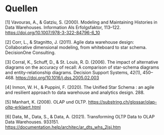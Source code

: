 # Quellen

[1] Vavouras, A., & Gatziu, S. (2000). Modeling and Maintaining Histories in Data Warehouses. Information Als Erfolgsfaktor, 113–122. https://doi.org/10.1007/978-3-322-84796-6_10 <br>

[2] Corr, L., & Stagnitto, J. (2011). Agile data warehouse design: Collaborative dimensional modeling, from whiteboard to star schema. DecisionOne Consulting.<br>

[3] Corral, K., Schuff, D., & St. Louis, R. D. (2006). The impact of alternative diagrams on the accuracy of recall: A comparison of star-schema diagrams and entity-relationship diagrams. Decision Support Systems, 42(1), 450–468. https://doi.org/10.1016/j.dss.2005.02.003<br>

[4] Inmon, W. H., & Puppini, F. (2020). The Unified Star Schema : an agile and resilient approach to data warehouse and analytics design. 288.<br>

[5] Manhart, K. (2008). OLAP und OLTP. https://substring.ch/glossar/olap-oltp-erklaert.html<br>

[6] Data, M., Data, S., & Data, A. (2021). Transforming OLTP Data to OLAP Data Warehouses. 933151. https://documentation.help/architec/ar_dts_whs_2jsj.htm<br>